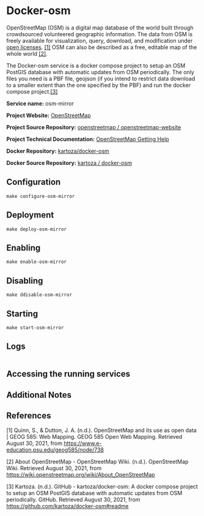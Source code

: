 # Docker-osm 

OpenStreetMap (OSM) is a digital map database of the world built through crowdsourced volunteered geographic information. The data from OSM is freely available for visualization, query, download, and modification under [open licenses](https://www.openstreetmap.org/copyright). [[1]](#1) OSM can also be described as a free, editable map of the whole world [[2]](#2). 

The Docker-osm service is a docker compose project to setup an OSM PostGIS database with automatic updates from OSM periodically. The only files you need is a PBF file, geojson (if you intend to restrict data download to a smaller extent than the one specified by the PBF) and run the docker compose project.[[3]](#3)

**Service name:** osm-mirror

**Project Website:** [OpenStreetMap](https://www.openstreetmap.org/)

**Project Source Repository:** [openstreetmap / openstreetmap-website](https://github.com/openstreetmap/openstreetmap-website)

**Project Technical Documentation:** [OpenStreetMap Getting Help](openstreetmap.org/help)

**Docker Repository:** [kartoza/docker-osm](https://hub.docker.com/r/kartoza/docker-osm)

**Docker Source Repository:** [kartoza / docker-osm](https://github.com/kartoza/docker-osm)

## Configuration

```
make configure-osm-mirror
```

## Deployment

```
make deploy-osm-mirror
```
## Enabling

```
make enable-osm-mirror
```

## Disabling

```
make ddisable-osm-mirror
```

## Starting

```
make start-osm-mirror   
```

## Logs

```
```

## Accessing the running services


## Additional Notes



## References

<a id="1">[1]</a> Quinn, S., & Dutton, J. A. (n.d.). OpenStreetMap and its use as open data | GEOG 585: Web Mapping. GEOG 585 Open Web Mapping. Retrieved August 30, 2021, from https://www.e-education.psu.edu/geog585/node/738


<a id="2">[2]</a> About OpenStreetMap - OpenStreetMap Wiki. (n.d.). OpenStreetMap Wiki. Retrieved August 30, 2021, from https://wiki.openstreetmap.org/wiki/About_OpenStreetMap

<a id="3">[3]</a> Kartoza. (n.d.). GitHub - kartoza/docker-osm: A docker compose project to setup an OSM PostGIS database with automatic updates from OSM periodically. GitHub. Retrieved August 30, 2021, from https://github.com/kartoza/docker-osm#readme